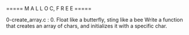 ===== M A L L O C,  F R E E =====

0-create_array.c : 0. Float like a butterfly, sting like a bee
Write a function that creates an array of chars, and initializes it with a specific char. 
